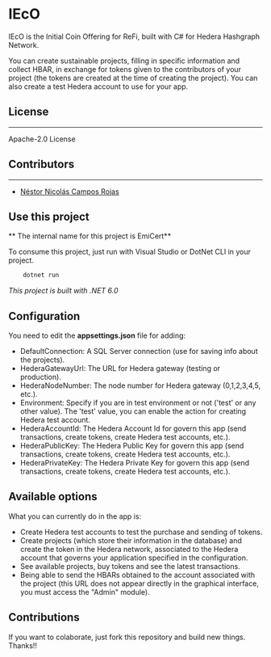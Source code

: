 # IEcO
IEcO is the Initial Coin Offering for ReFi, built with C# for Hedera Hashgraph Network.

You can create sustainable projects, filling in specific information and collect HBAR, in exchange for tokens given to the contributors of your project (the tokens are created at the time of creating the project).
You can also create a test Hedera account to use for your app.

## License
----
Apache-2.0 License
 
## Contributors
----

- [Néstor Nicolás Campos Rojas](https://www.linkedin.com/in/nescampos/)

## Use this project
** The internal name for this project is EmiCert**

To consume this project, just run with Visual Studio or DotNet CLI in your project.

```sh
    dotnet run
```

*This project is built with .NET 6.0*

## Configuration

You need to edit the **appsettings.json** file for adding:
- DefaultConnection: A SQL Server connection (use for saving info about the projects).
- HederaGatewayUrl: The URL for Hedera gateway (testing or production).
- HederaNodeNumber: The node number for Hedera gateway (0,1,2,3,4,5, etc.).
- Environment: Specify if you are in test environment or not ('test' or any other value). The 'test' value, you can enable the action for creating Hedera test account.
- HederaAccountId: The Hedera Account Id for govern this app (send transactions, create tokens, create Hedera test accounts, etc.).
- HederaPublicKey: The Hedera Public Key for govern this app (send transactions, create tokens, create Hedera test accounts, etc.).
- HederaPrivateKey: The Hedera Private Key for govern this app (send transactions, create tokens, create Hedera test accounts, etc.).

## Available options

What you can currently do in the app is:
- Create Hedera test accounts to test the purchase and sending of tokens.
- Create projects (which store their information in the database) and create the token in the Hedera network, associated to the Hedera account that governs your application specified in the configuration.
- See available projects, buy tokens and see the latest transactions.
- Being able to send the HBARs obtained to the account associated with the project (this URL does not appear directly in the graphical interface, you must access the "Admin" module).


## Contributions

If you want to colaborate, just fork this repository and build new things. Thanks!!
